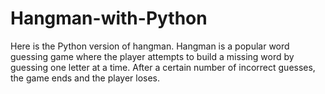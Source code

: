 # Hangman-with-Python
Here is the Python version of hangman. Hangman is a popular word guessing game where the player attempts to build a missing word by guessing one letter at a time. After a certain number of incorrect guesses, the game ends and the player loses.

